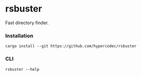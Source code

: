 # rsbuster

Fast directory finder.

### Installation
`cargo install --git https://github.com/hypercodec/rsbuster`

### CLI
`rsbuster --help`

